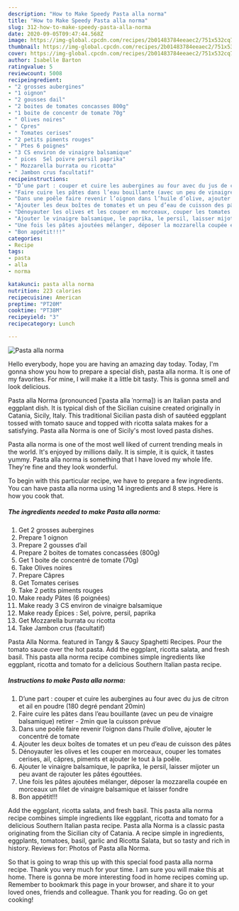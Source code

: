 ```yaml
---
description: "How to Make Speedy Pasta alla norma"
title: "How to Make Speedy Pasta alla norma"
slug: 312-how-to-make-speedy-pasta-alla-norma
date: 2020-09-05T09:47:44.568Z
image: https://img-global.cpcdn.com/recipes/2b01483784eeaec2/751x532cq70/pasta-alla-norma-photo-principale-de-la-recette.jpg
thumbnail: https://img-global.cpcdn.com/recipes/2b01483784eeaec2/751x532cq70/pasta-alla-norma-photo-principale-de-la-recette.jpg
cover: https://img-global.cpcdn.com/recipes/2b01483784eeaec2/751x532cq70/pasta-alla-norma-photo-principale-de-la-recette.jpg
author: Isabelle Barton
ratingvalue: 5
reviewcount: 5008
recipeingredient:
- "2 grosses aubergines"
- "1 oignon"
- "2 gousses dail"
- "2 boites de tomates concasses 800g"
- "1 boite de concentr de tomate 70g"
- " Olives noires"
- " Cpres"
- " Tomates cerises"
- "2 petits piments rouges"
- " Ptes 6 poignes"
- "3 CS environ de vinaigre balsamique"
- " pices  Sel poivre persil paprika"
- " Mozzarella burrata ou ricotta"
- " Jambon crus facultatif"
recipeinstructions:
- "D’une part : couper et cuire les aubergines au four avec du jus de citron et ail en poudre (180 degré pendant 20min)"
- "Faire cuire les pâtes dans l’eau bouillante (avec un peu de vinaigre balsamique) retirer - 2min que la cuisson prévue"
- "Dans une poêle faire revenir l’oignon dans l’huile d’olive, ajouter le concentré de tomate"
- "Ajouter les deux boîtes de tomates et un peu d’eau de cuisson des pâtes"
- "Dénoyauter les olives et les couper en morceaux, couper les tomates cerises, ail, câpres, piments et ajouter le tout à la poêle."
- "Ajouter le vinaigre balsamique, le paprika, le persil, laisser mijoter un peu avant de rajouter les pâtes égouttées."
- "Une fois les pâtes ajoutées mélanger, déposer la mozzarella coupée en morceaux un filet de vinaigre balsamique et laisser fondre"
- "Bon appétit!!!"
categories:
- Recipe
tags:
- pasta
- alla
- norma

katakunci: pasta alla norma 
nutrition: 223 calories
recipecuisine: American
preptime: "PT20M"
cooktime: "PT38M"
recipeyield: "3"
recipecategory: Lunch

---
```



![Pasta alla norma](https://img-global.cpcdn.com/recipes/2b01483784eeaec2/751x532cq70/pasta-alla-norma-photo-principale-de-la-recette.jpg)

Hello everybody, hope you are having an amazing day today. Today, I'm gonna show you how to prepare a special dish, pasta alla norma. It is one of my favorites. For mine, I will make it a little bit tasty. This is gonna smell and look delicious.

Pasta alla Norma (pronounced [ˈpasta alla ˈnɔrma]) is an Italian pasta and eggplant dish. It is typical dish of the Sicilian cuisine created originally in Catania, Sicily, Italy. This traditional Sicilian pasta dish of sautéed eggplant tossed with tomato sauce and topped with ricotta salata makes for a satisfying. Pasta alla Norma is one of Sicily&#39;s most loved pasta dishes.

Pasta alla norma is one of the most well liked of current trending meals in the world. It's enjoyed by millions daily. It is simple, it is quick, it tastes yummy. Pasta alla norma is something that I have loved my whole life. They're fine and they look wonderful.


To begin with this particular recipe, we have to prepare a few ingredients. You can have pasta alla norma using 14 ingredients and 8 steps. Here is how you cook that.

<!--inarticleads1-->

##### The ingredients needed to make Pasta alla norma:

1. Get 2 grosses aubergines
1. Prepare 1 oignon
1. Prepare 2 gousses d’ail
1. Prepare 2 boites de tomates concassées (800g)
1. Get 1 boite de concentré de tomate (70g)
1. Take  Olives noires
1. Prepare  Câpres
1. Get  Tomates cerises
1. Take 2 petits piments rouges
1. Make ready  Pâtes (6 poignées)
1. Make ready 3 CS environ de vinaigre balsamique
1. Make ready  Épices : Sel, poivre, persil, paprika
1. Get  Mozzarella burrata ou ricotta
1. Take  Jambon crus (facultatif)


Pasta Alla Norma. featured in Tangy &amp; Saucy Spaghetti Recipes. Pour the tomato sauce over the hot pasta. Add the eggplant, ricotta salata, and fresh basil. This pasta alla norma recipe combines simple ingredients like eggplant, ricotta and tomato for a delicious Southern Italian pasta recipe. 

<!--inarticleads2-->

##### Instructions to make Pasta alla norma:

1. D’une part : couper et cuire les aubergines au four avec du jus de citron et ail en poudre (180 degré pendant 20min)
1. Faire cuire les pâtes dans l’eau bouillante (avec un peu de vinaigre balsamique) retirer - 2min que la cuisson prévue
1. Dans une poêle faire revenir l’oignon dans l’huile d’olive, ajouter le concentré de tomate
1. Ajouter les deux boîtes de tomates et un peu d’eau de cuisson des pâtes
1. Dénoyauter les olives et les couper en morceaux, couper les tomates cerises, ail, câpres, piments et ajouter le tout à la poêle.
1. Ajouter le vinaigre balsamique, le paprika, le persil, laisser mijoter un peu avant de rajouter les pâtes égouttées.
1. Une fois les pâtes ajoutées mélanger, déposer la mozzarella coupée en morceaux un filet de vinaigre balsamique et laisser fondre
1. Bon appétit!!!


Add the eggplant, ricotta salata, and fresh basil. This pasta alla norma recipe combines simple ingredients like eggplant, ricotta and tomato for a delicious Southern Italian pasta recipe. Pasta alla Norma is a classic pasta originating from the Sicilian city of Catania. A recipe simple in ingredients, eggplants, tomatoes, basil, garlic and Ricotta Salata, but so tasty and rich in history. Reviews for: Photos of Pasta alla Norma. 

So that is going to wrap this up with this special food pasta alla norma recipe. Thank you very much for your time. I am sure you will make this at home. There is gonna be more interesting food in home recipes coming up. Remember to bookmark this page in your browser, and share it to your loved ones, friends and colleague. Thank you for reading. Go on get cooking!
